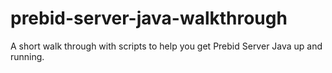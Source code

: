 # prebid-server-java-walkthrough
A short walk through with scripts to help you get Prebid Server Java up and running. 
